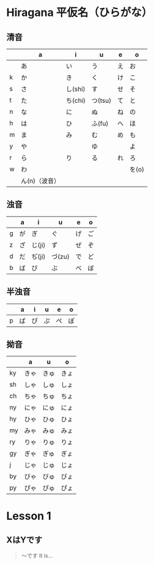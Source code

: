 # Hiragana 平仮名（ひらがな）

## 清音

| | a | i | u | e | o |
|-|-|-|-|-|-|
| |あ|い|う|え|お|
|k|か|き|く|け|こ|
|s|さ|し(shi)|す|せ|そ|
|t|た|ち(chi)|つ(tsu)|て|と|
|n|な|に|ぬ|ね|の|
|h|は|ひ|ふ(fu)|へ|ほ|
|m|ま|み|む|め|も|
|y|や||ゆ||よ|
|r|ら|り|る|れ|ろ
|w|わ||||を(o)|
| |ん(n)（波音）

## 浊音

| |a|i|u|e|o|
|-|-|-|-|-|-|
|g|が|ぎ|ぐ|げ|ご
|z|ざ|じ(ji)|ず|ぜ|ぞ
|d|だ|ぢ(ji)|づ(zu)|で|ど
|b|ば|び|ぶ|べ|ぼ

## 半浊音

| |a|i|u|e|o
|-|-|-|-|-|-
|p|ぱ|ぴ|ぷ|ぺ|ぽ

## 拗音

| |a|u|o
|-|-|-|-
|ky|きゃ|きゅ|きょ
|sh|しゃ|しゅ|しょ
|ch|ちゃ|ちゅ|ちょ
|ny|にゃ|にゅ|にょ
|hy|ひゃ|ひゅ|ひょ
|my|みゃ|みゅ|みょ
|ry|りゃ|りゅ|りょ
|gy|ぎゃ|ぎゅ|ぎょ
|j|じゃ|じゅ|じょ
|by|びゃ|びゅ|びょ
|py|ぴゃ|ぴゅ|ぴょ

# Lesson 1

## XはYです

>～です It is...

